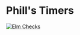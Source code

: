 # Phill's Timers

[![Elm Checks](https://github.com/sparksp/timers/workflows/Elm%20Checks/badge.svg)](https://github.com/sparksp/timers/actions?query=workflow%3A%22Elm+Checks%22)
